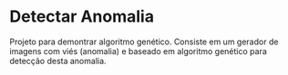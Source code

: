 # Detectar Anomalia
Projeto para demontrar algoritmo genético. Consiste em um gerador de imagens com viés (anomalia) e baseado em algoritmo genético para detecção desta anomalia.
